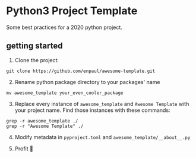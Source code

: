 # Python3 Project Template

Some best practices for a 2020 python project.

## getting started

1. Clone the project:

```
git clone https://github.com/enpaul/awesome-template.git
```

2. Rename python package directory to your packages' name
```
mv awesome_template your_even_cooler_package
```

3. Replace every instance of `awesome_template` and `Awesome Template` with your 
   project name. Find those instances with these commands:
```
grep -r awesome_template ./
grep -r "Awesome Template" ./
```

4. Modify metadata in `pyproject.toml` and `awesome_template/__about__.py`

5. Profit 💸
